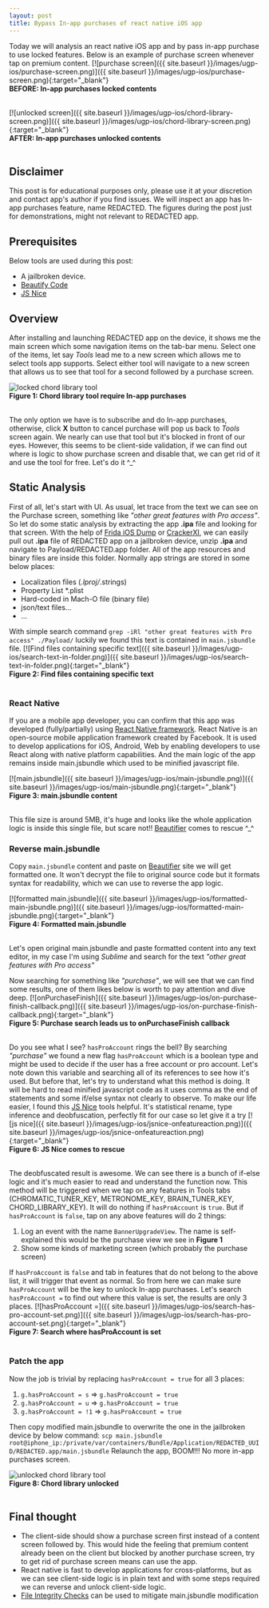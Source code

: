 ```yaml
---
layout: post
title: Bypass In-app purchases of react native iOS app
---
```


Today we will analysis an react native iOS app and by pass in-app purchase to use locked features. Below is an example of purchase screen whenever tap on premium content.
[![purchase screen]({{ site.baseurl }}/images/ugp-ios/purchase-screen.png)]({{ site.baseurl }}/images/ugp-ios/purchase-screen.png){:target="_blank"} <br/>**BEFORE: In-app purchases locked contents**<br/><br/>

[![unlocked screen]({{ site.baseurl }}/images/ugp-ios/chord-library-screen.png)]({{ site.baseurl }}/images/ugp-ios/chord-library-screen.png){:target="_blank"} <br/>**AFTER: In-app purchases unlocked contents**<br/><br/>

## Disclaimer
This post is for educational purposes only, please use it at your discretion and contact app's author if you find issues. We will inspect an app has In-app purchases feature, name REDACTED. The figures during the post just for demonstrations, might not relevant to REDACTED app.

## Prerequisites
Below tools are used during this post:
- A jailbroken device.
- [Beautify Code](https://beautifier.io/)
- [JS Nice](http://jsnice.org/)

## Overview
After installing and launching REDACTED app on the device, it shows me the main screen which some navigation items on the tab-bar menu. Select one of the items, let say *Tools* lead me to a new screen which allows me to select tools app supports. Select either tool will navigate to a new screen that allows us to see that tool for a second followed by a purchase screen.

![locked chord library tool](https://thumbs.gfycat.com/UniqueAmazingGrison-size_restricted.gif) <br/>**Figure 1: Chord library tool require In-app purchases**<br/><br/>

The only option we have is to subscribe and do In-app purchases, otherwise, click **X** button to cancel purchase will pop us back to *Tools* screen again. We nearly can use that tool but it's blocked in front of our eyes. However, this seems to be client-side validation, if we can find out where is logic to show purchase screen and disable that, we can get rid of it and use the tool for free. Let's do it ^_^

## Static Analysis
First of all, let's start with UI. As usual, let trace from the text we can see on the Purchase screen, something like *"other great features with Pro access"*.
So let do some static analysis by extracting the app **.ipa** file and looking for that screen.
With the help of [Frida iOS Dump](https://github.com/AloneMonkey/frida-ios-dump) or [CrackerXI](https://forum.iphonecake.com/index.php?/topic/363020-crackerxi-gui-app-decryption-tool-for-ios-11-12-13/), we can easily pull out **.ipa** file of REDACTED app on a jailbroken device, unzip **.ipa** and navigate to Payload/REDACTED.app folder. All of the app resources and binary files are inside this folder. Normally app strings are stored in some below places:
- Localization files (*.lproj/*.strings)
- Property List *.plist
- Hard-coded in Mach-O file (binary file)
- json/text files...
- ...

With simple search command `grep -iRl "other great features with Pro access" ./Payload/` luckily we found this text is contained in `main.jsbundle` file.
[![Find files containing specific text]({{ site.baseurl }}/images/ugp-ios/search-text-in-folder.png)]({{ site.baseurl }}/images/ugp-ios/search-text-in-folder.png){:target="_blank"}<br/>**Figure 2: Find files containing specific text**<br/><br/>


### React Native
If you are a mobile app developer, you can confirm that this app was developed (fully/partially) using [React Native framework](https://reactnative.dev/). React Native is an open-source mobile application framework created by Facebook. It is used to develop applications for iOS, Android, Web by enabling developers to use React along with native platform capabilities. And the main logic of the app remains inside main.jsbundle which used to be minified javascript file.

[![main.jsbundle]({{ site.baseurl }}/images/ugp-ios/main-jsbundle.png)]({{ site.baseurl }}/images/ugp-ios/main-jsbundle.png){:target="_blank"}<br/>**Figure 3: main.jsbundle content**<br/><br/>

This file size is around 5MB, it's huge and looks like the whole application logic is inside this single file, but scare not!! [Beautifier](https://beautifier.io/) comes to rescue ^_^

### Reverse main.jsbundle
Copy `main.jsbundle` content and paste on [Beautifier](https://beautifier.io/) site we will get formatted one. It won't decrypt the file to original source code but it formats syntax for readability, which we can use to reverse the app logic.

[![formatted main.jsbundle]({{ site.baseurl }}/images/ugp-ios/formatted-main-jsbundle.png)]({{ site.baseurl }}/images/ugp-ios/formatted-main-jsbundle.png){:target="_blank"}<br/>**Figure 4: Formatted main.jsbundle**<br/><br/>

Let's open original main.jsbundle and paste formatted content into any text editor, in my case I'm using *Sublime* and search for the text _"other great features with Pro access"_

Now searching for something like _"purchase"_, we will see that we can find some results, one of them likes below is worth to pay attention and dive deep.
[![onPurchaseFinish]({{ site.baseurl }}/images/ugp-ios/on-purchase-finish-callback.png)]({{ site.baseurl }}/images/ugp-ios/on-purchase-finish-callback.png){:target="_blank"}<br/>**Figure 5: Purchase search leads us to onPurchaseFinish callback**<br/><br/>

Do you see what I see? `hasProAccount` rings the bell? By searching _"purchase"_ we found a new flag `hasProAccount` which is a boolean type and might be used to decide if the user has a free account or pro account. Let's note down this variable and searching all of its references to see how it's used.
But before that, let's try to understand what this method is doing. It will be hard to read minified javascript code as it uses comma as the end of statements and some if/else syntax not clearly to observe.
To make our life easier, I found this [JS Nice](http://jsnice.org/) tools helpful. It's statistical rename, type inference and deobfuscation, perfectly fit for our case so let give it a try
[![js nice]({{ site.baseurl }}/images/ugp-ios/jsnice-onfeatureaction.png)]({{ site.baseurl }}/images/ugp-ios/jsnice-onfeatureaction.png){:target="_blank"}<br/>**Figure 6: JS Nice comes to rescue**<br/><br/>

The deobfuscated result is awesome. We can see there is a bunch of if-else logic and it's much easier to read and understand the function now.
This method will be triggered when we tap on any features in Tools tabs (CHROMATIC_TUNER_KEY, METRONOME_KEY, BRAIN_TUNER_KEY, CHORD_LIBRARY_KEY). It will do nothing if `hasProAccount` is `true`. But if `hasProAccount` is `false`, tap on any above features will do 2 things:
1. Log an event with the name `BannerUpgradeView`. The name is self-explained this would be the purchase view we see in **Figure 1**
2. Show some kinds of marketing screen (which probably the purchase screen)

If `hasProAccount` is `false` and tab in features that do not belong to the above list, it will trigger that event as normal.
So from here we can make sure `hasProAccount` will be the key to unlock In-app purchases. Let's search `hasProAccount =` to find out where this value is set, the results are only 3 places.
[![hasProAccount =]({{ site.baseurl }}/images/ugp-ios/search-has-pro-account-set.png)]({{ site.baseurl }}/images/ugp-ios/search-has-pro-account-set.png){:target="_blank"}<br/>**Figure 7: Search where hasProAccount is set**<br/><br/>


### Patch the app
Now the job is trivial by replacing `hasProAccount = true` for all 3 places:
1. `g.hasProAccount = s`  => `g.hasProAccount = true`
2. `g.hasProAccount = u`  => `g.hasProAccount = true`
3. `g.hasProAccount = !1` => `g.hasProAccount = true`

Then copy modified main.jsbundle to overwrite the one in the jailbroken device by below command:
`scp main.jsbundle root@iphone_ip:/private/var/containers/Bundle/Application/REDACTED_UUID/REDACTED.app/main.jsbundle`
Relaunch the app, BOOM!!! No more in-app purchases screen.

![unlocked chord library tool](https://thumbs.gfycat.com/RawBronzeAracari-size_restricted.gif) <br/>**Figure 8: Chord library unlocked**<br/><br/>

## Final thought
- The client-side should show a purchase screen first instead of a content screen followed by. This would hide the feeling that premium content already been on the client but blocked by another purchase screen, try to get rid of purchase screen means can use the app.
- React native is fast to develop applications for cross-platforms, but as we can see client-side logic is in plain text and with some steps required we can reverse and unlock client-side logic.
- [File Integrity Checks](https://github.com/OWASP/owasp-mstg/blob/master/Document/0x06j-Testing-Resiliency-Against-Reverse-Engineering.md#file-integrity-checks-mstg-resilience-3-and-mstg-resilience-11) can be used to mitigate main.jsbundle modification